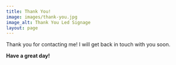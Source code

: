 ```yaml
---
title: Thank You!
image: images/thank-you.jpg
image_alt: Thank You Led Signage
layout: page
---
```


Thank you for contacting me! I will get back in touch with you soon.

**Have a great day!**